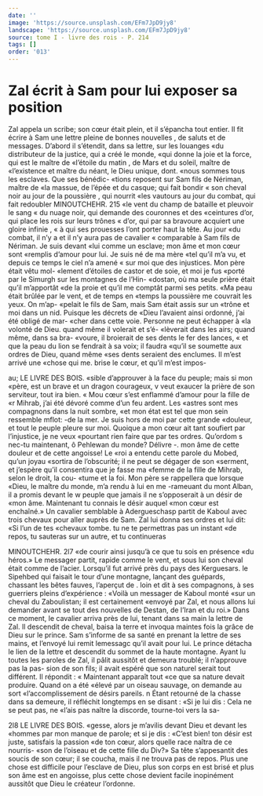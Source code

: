 ```yaml
---
date: ''
image: 'https://source.unsplash.com/EFm7JpD9jy8'
landscape: 'https://source.unsplash.com/EFm7JpD9jy8'
source: tome I - livre des rois - P. 214
tags: []
order: '013'
---
```


# Zal écrit à Sam pour lui exposer sa position

Zal appela un scribe; son cœur était plein, et il s’épancha tout entier. Il fit écrire à Sam une lettre
pleine de bonnes nouvelles , de saluts et de messages. D’abord il s’étendit, dans sa lettre, sur les louanges
«du distributeur de la justice, qui a créé le monde, «qui donne la joie et la force, qui est le maître de «l’étoile du matin , de Mars et du soleil, maître de «l’existence et maître du néant, le Dieu unique, dont. «nous sommes tous les esclaves. Que ses bénédic- «tions reposent sur Sam fils de Nériman, maître de «la massue, de l’épée et du casque; qui fait bondir
« son cheval noir au jour de la poussière , qui nourrit «les vautours au jour du combat, qui fait redoubler
MINOUTCHEHR. 215 «le vent du champ de bataille et pleuvoir le sang
« du nuage noir, qui demande des couronnes et des «ceintures d’or, qui place les rois sur leurs trônes
« d’or, qui par sa bravoure acquiert une gloire infinie ,
« à qui ses prouesses l’ont porter haut la tête. Au jour
«du combat, il n’y a et il n’y aura pas de cavalier
« comparable à Sam fils de Nériman. Je suis devant «lui comme un esclave; mon âme et mon cœur sont «remplis d’amour pour lui. Je suis né de ma mère
«tel qu’il m’a vu, et depuis ce temps le ciel n’a amené
« sur moi que des injustices. Mon père était vêtu mol- «lement d’étoiles de castor et de soie, et moi je fus «porté par le Simurgh sur les montagnes de l’Hin- «dostan, où ma seule prière était qu’il m’apportât
«de la proie et qu’il me comptât parmi ses petits. «Ma peau était brûlée par le vent, et de temps en
«temps la poussière me couvrait les yeux. On m’ap- «pelait le fils de Sam, mais Sam était assis sur un «trône et moi dans un nid. Puisque les décrets de «Dieu l’avaient ainsi ordonné, j’ai été obligé de mar-
«cher dans cette voie. Personne ne peut échapper à
«la volonté de Dieu. quand même il volerait et s’é- «lèverait dans les airs; quand même, dans sa bra- «voure, il broierait de ses dents le fer des lances, « et que la peau du lion se fendrait à sa voix; il faudra «qu’il se soumette aux ordres de Dieu, quand même
«ses dents seraient des enclumes. Il m’est arrivé une «chose qui me. brise le cœur, et qu’il m’est impos-

au; LE LIVRE DES BOIS.
«sible d’approuver à la face du peuple; mais si mon
«père, est un brave et un dragon courageux,
v veut exaucer la prière de son serviteur, tout ira bien. « Mou cœur s’est enflammé d’amour pour la fille de
«r Mihrab, j’ai été dévoré comme d’un feu ardent. Les
«astres sont mes compagnons dans la nuit sombre,
«et mon état est tel que mon sein ressemble mflot:
-de la mer. Je suis hors de moi par cette grande
«douleur, et tout le peuple pleure sur moi. Quoique a mon cœur ait tant soufiert par l’injustice, je ne veux
«pourtant rien faire que par tes ordres. Qu’ordom
s nec-tu maintenant, ô Pehlewan du monde? Délivre
-. mon âme de cette douleur et de cette angoisse! Le
«roi a entendu cette parole du Mobed, qu’un joyau
«sortira de l’obscurité; il ne peut se dégager de son
«serment, et j’espère qu’il consentira que je fasse ma
«femme de la fille de Mihrab, selon le droit, la cou-
«tume et la foi. Mon père se rappellera que lorsque
«Dieu, le maître du monde, m’a rendu à lui en me
-rameuant du mont Alban, il a promis devant le w peuple que jamais il ne s’opposerait à un désir de
«mon âme. Maintenant tu connais le désir auquel «mon cœur est enchaîné.»
Un cavalier semblable à Adergueschasp partit de Kaboul avec trois chevaux pour aller auprès de Sam. Zal lui donna ses ordres et lui dit: «Si l’un de tes «chevaux tombe. tu ne te permettras pas un instant «de repos, tu sauteras sur un autre, et tu continueras

MlNOUTCHEHR. 2l7 «de courir ainsi jusqu’à ce que tu sois en présence
«du héros.» Le messager partit, rapide comme le vent, et sous lui son cheval était comme de l’acier. Lorsqu’il fut arrivé près du pays des Kerguesars. le Sipehbed qui faisait le tour d’une montagne, lançant des guépards, chassant les bêtes fauves, l’aperçut de
. loin et dit à ses compagnons, à ses guerriers pleins d’expérience : «Voilà un messager de Kaboul monté
«sur un cheval du Zaboulistan; il est certainement «envoyé par Zal, et nous allons lui demander avant
se tout des nouvelles de Destan, de l’Iran et du roi.»
Dans ce moment, le cavalier arriva près de lui, tenant dans sa main la lettre de Zal. Il descendit de cheval, baisa la terre et invoqua maintes fois la grâce de Dieu sur le prince. Sam s’informe de sa santé en prenant la lettre de ses mains, et l’envoyé lui remit lemessagc qu’il avait pour lui. Le prince détacha le
lien de la lettre et descendit du sommet de la haute montagne. Ayant lu toutes les paroles de Zal, il pâlit
aussitôt et demeura troublé; il n’approuve pas la pas- sion de son fils; il avait espéré que son naturel serait tout différent. Il répondit : « Maintenant apparaît tout
«ce que sa nature devait produire. Quand on a été «élevé par un oiseau sauvage, on demande au sort «l’accomplissement de désirs pareils. n Étant retourné
de la chasse dans sa demeure, il réfléchit longtemps
en se disant : «Si je lui dis : Cela ne se peut pas, ne «l’ais pas naître la discorde, tourne-toi vers la sa-

2l8 LE LIVRE DES BOIS.
«gesse, alors je m’avilis devant Dieu et devant les
«hommes par mon manque de parole; et si je dis : «C’est bien! ton désir est juste, satisfais la passion
«de ton cœur, alors quelle race naîtra de ce nourris-
«son de l’oiseau et de cette fille du Div?» Sa tête s’appesantit des soucis de son cœur; il se coucha, mais il ne trouva pas de repos. Plus une chose est difficile pour l’esclave de Dieu, plus son corps en
est brisé et plus son âme est en angoisse, plus cette chose devient facile inopinément aussitôt que Dieu le créateur l’ordonne.
